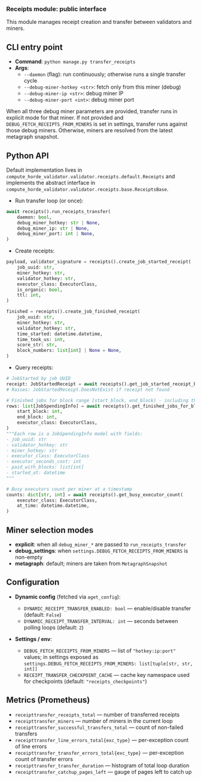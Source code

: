 ### Receipts module: public interface

This module manages receipt creation and transfer between validators and miners.

## CLI entry point

- **Command**: `python manage.py transfer_receipts`
- **Args**:
  - `--daemon` (flag): run continuously; otherwise runs a single transfer cycle
  - `--debug-miner-hotkey <str>`: fetch only from this miner (debug)
  - `--debug-miner-ip <str>`: debug miner IP
  - `--debug-miner-port <int>`: debug miner port

When all three debug miner parameters are provided, transfer runs in explicit mode for that miner. If not provided and `DEBUG_FETCH_RECEIPTS_FROM_MINERS` is set in settings, transfer runs against those debug miners. Otherwise, miners are resolved from the latest metagraph snapshot.

## Python API

Default implementation lives in `compute_horde_validator.validator.receipts.default.Receipts` and implements the abstract interface in `compute_horde_validator.validator.receipts.base.ReceiptsBase`.

- Run transfer loop (or once):

```python
await receipts().run_receipts_transfer(
    daemon: bool,
    debug_miner_hotkey: str | None,
    debug_miner_ip: str | None,
    debug_miner_port: int | None,
)
```

- Create receipts:

```python
payload, validator_signature = receipts().create_job_started_receipt(
    job_uuid: str,
    miner_hotkey: str,
    validator_hotkey: str,
    executor_class: ExecutorClass,
    is_organic: bool,
    ttl: int,
)

finished = receipts().create_job_finished_receipt(
    job_uuid: str,
    miner_hotkey: str,
    validator_hotkey: str,
    time_started: datetime.datetime,
    time_took_us: int,
    score_str: str,
    block_numbers: list[int] | None = None,
)
```

- Query receipts:

```python
# JobStarted by job UUID
receipt: JobStartedReceipt = await receipts().get_job_started_receipt_by_uuid(job_uuid: str)
# Raises: JobStartedReceipt.DoesNotExist if receipt not found

# Finished jobs for block range [start_block, end_block) - including the allowance spending info and job cost
rows: list[JobSpendingInfo] = await receipts().get_finished_jobs_for_block_range(
    start_block: int,
    end_block: int,
    executor_class: ExecutorClass,
)
"""Each row is a JobSpendingInfo model with fields:
- job_uuid: str
- validator_hotkey: str
- miner_hotkey: str
- executor_class: ExecutorClass
- executor_seconds_cost: int
- paid_with_blocks: list[int]
- started_at: datetime
"""

# Busy executors count per miner at a timestamp
counts: dict[str, int] = await receipts().get_busy_executor_count(
    executor_class: ExecutorClass,
    at_time: datetime.datetime,
)
```
## Miner selection modes

- **explicit**: when all `debug_miner_*` are passed to `run_receipts_transfer`
- **debug_settings**: when `settings.DEBUG_FETCH_RECEIPTS_FROM_MINERS` is non-empty
- **metagraph**: default; miners are taken from `MetagraphSnapshot`

## Configuration

- **Dynamic config** (fetched via `aget_config`):
  - `DYNAMIC_RECEIPT_TRANSFER_ENABLED: bool` — enable/disable transfer (default: `False`)
  - `DYNAMIC_RECEIPT_TRANSFER_INTERVAL: int` — seconds between polling loops (default: `2`)

- **Settings / env**:
  - `DEBUG_FETCH_RECEIPTS_FROM_MINERS` — list of `"hotkey:ip:port"` values; in settings exposed as
    `settings.DEBUG_FETCH_RECEIPTS_FROM_MINERS: list[tuple[str, str, int]]`
  - `RECEIPT_TRANSFER_CHECKPOINT_CACHE` — cache key namespace used for checkpoints (default: `"receipts_checkpoints"`)

## Metrics (Prometheus)

- `receipttransfer_receipts_total` — number of transferred receipts
- `receipttransfer_miners` — number of miners in the current loop
- `receipttransfer_successful_transfers_total` — count of non-failed transfers
- `receipttransfer_line_errors_total{exc_type}` — per-exception count of line errors
- `receipttransfer_transfer_errors_total{exc_type}` — per-exception count of transfer errors
- `receipttransfer_transfer_duration` — histogram of total loop duration
- `receipttransfer_catchup_pages_left` — gauge of pages left to catch up



